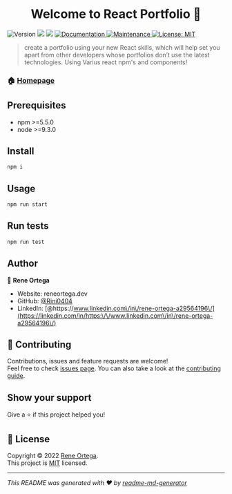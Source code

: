 <h1 align="center">Welcome to React Portfolio 👋</h1>
<p>
  <img alt="Version" src="https://img.shields.io/badge/version-1.0.0-blue.svg?cacheSeconds=2592000" />
  <img src="https://img.shields.io/badge/npm-%3E%3D5.5.0-blue.svg" />
  <img src="https://img.shields.io/badge/node-%3E%3D9.3.0-blue.svg" />
  <a href="https://github.com/kefranabg/readme-md-generator#readme" target="_blank">
    <img alt="Documentation" src="https://img.shields.io/badge/documentation-yes-brightgreen.svg" />
  </a>
  <a href="https://github.com/kefranabg/readme-md-generator/graphs/commit-activity" target="_blank">
    <img alt="Maintenance" src="https://img.shields.io/badge/Maintained%3F-yes-green.svg" />
  </a>
  <a href="https://github.com/kefranabg/readme-md-generator/blob/master/LICENSE" target="_blank">
    <img alt="License: MIT" src="https://img.shields.io/github/license/Rini0404/React Portfolio" />
  </a>
</p>

> create a portfolio using your new React skills, which will help set you apart from other developers whose portfolios don’t use the latest technologies. Using Varius react npm's and components!

### 🏠 [Homepage](https://github.com/Rini0404/react-portfolio)

## Prerequisites

- npm >=5.5.0
- node >=9.3.0

## Install

```sh
npm i 
```

## Usage

```sh
npm run start 
```

## Run tests

```sh
npm run test
```

## Author

👤 **Rene Ortega**

* Website: reneortega.dev
* GitHub: [@Rini0404](https://github.com/Rini0404)
* LinkedIn: [@https:\/\/www.linkedin.com\/in\/rene-ortega-a29564196\/](https://linkedin.com/in/https:\/\/www.linkedin.com\/in\/rene-ortega-a29564196\/)

## 🤝 Contributing

Contributions, issues and feature requests are welcome!<br />Feel free to check [issues page](https://github.com/kefranabg/readme-md-generator/issues). You can also take a look at the [contributing guide](https://github.com/kefranabg/readme-md-generator/blob/master/CONTRIBUTING.md).

## Show your support

Give a ⭐️ if this project helped you!

## 📝 License

Copyright © 2022 [Rene Ortega](https://github.com/Rini0404).<br />
This project is [MIT](https://github.com/kefranabg/readme-md-generator/blob/master/LICENSE) licensed.

***
_This README was generated with ❤️ by [readme-md-generator](https://github.com/kefranabg/readme-md-generator)_